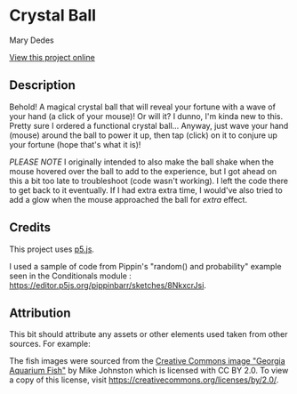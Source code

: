 # Crystal Ball

Mary Dedes

[View this project online](URL_FOR_THE_RUNNING_PROJECT)

## Description

Behold! A magical crystal ball that will reveal your fortune with a wave of your hand (a click of your mouse)! Or will it? I dunno, I'm kinda new to this. Pretty sure I ordered a functional crystal ball... Anyway, just wave your hand (mouse) around the ball to power it up, then tap (click) on it to conjure up your fortune (hope that's what it is)!

*PLEASE NOTE* I originally intended to also make the ball shake when the mouse hovered over the ball to add to the experience, but I got ahead on this a bit too late to troubleshoot (code wasn't working). I left the code there to get back to it eventually. If I had extra extra time, I would've also tried to add a glow when the mouse approached the ball for *extra* effect.

## Credits

This project uses [p5.js](https://p5js.org).

I used a sample of code from Pippin's "random() and probability" example seen in the Conditionals module : https://editor.p5js.org/pippinbarr/sketches/8NkxcrJsi.


## Attribution

This bit should attribute any assets or other elements used taken from other sources. For example:

The fish images were sourced from the [Creative Commons image "Georgia Aquarium Fish"](https://search.creativecommons.org/photos/96f6f770-eac1-488c-8abb-16bee7bcc874) by Mike Johnston which is licensed with CC BY 2.0. To view a copy of this license, visit https://creativecommons.org/licenses/by/2.0/.
